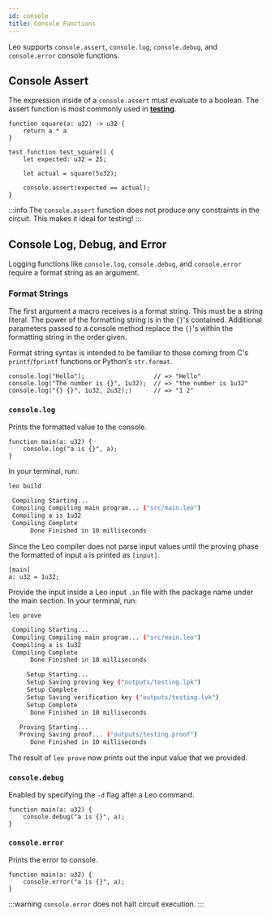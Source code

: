 ```yaml
---
id: console
title: Console Functions
---
```


Leo supports `console.assert`, `console.log`, `console.debug`, and `console.error` console functions.

## Console Assert

The expression inside of a `console.assert` must evaluate to a boolean.
The assert function is most commonly used in [**testing**](12_tests.md).

```leo
function square(a: u32) -> u32 {
    return a * a
}

test function test_square() {
    let expected: u32 = 25;

    let actual = square(5u32);

    console.assert(expected == actual);
}
```

:::info
The `console.assert` function does not produce any constraints in the circuit. This makes it ideal for testing!
:::

## Console Log, Debug, and Error

Logging functions like `console.log`, `console.debug`, and `console.error` require a format string as an argument. 

### Format Strings
The first argument a macro receives is a format string. This must be a string literal. The power of the formatting string is in the `{}`'s contained.
Additional parameters passed to a console method replace the `{}`'s within the formatting string in the order given.

Format string syntax is intended to be familiar to those coming from C's `printf`/`fprintf` functions or Python's `str.format`.

```leo
console.log("Hello");                   // => "Hello"
console.log("The number is {}", 1u32);  // => "the number is 1u32"
console.log("{} {}", 1u32, 2u32);)      // => "1 2"
```


### `console.log`
Prints the formatted value to the console.
```leo title="src/main.leo"
function main(a: u32) {
    console.log("a is {}", a);
}
```
In your terminal, run:
```bash
leo build
```
```bash title="console output:"
 Compiling Starting...
 Compiling Compiling main program... ("src/main.leo")
 Compiling a is 1u32
 Compiling Complete
      Done Finished in 10 milliseconds
```

Since the Leo compiler does not parse input values until the proving phase the formatted of input `a` is printed as `[input]`.

```leo title="inputs/{$NAME}.in
[main]
a: u32 = 1u32;
```

Provide the input inside a Leo input `.in` file with the package name under the main section. In your terminal, run:

```leo
leo prove
```

```bash title="console output:"
 Compiling Starting...
 Compiling Compiling main program... ("src/main.leo")
 Compiling a is 1u32
 Compiling Complete
      Done Finished in 10 milliseconds

     Setup Starting...
     Setup Saving proving key ("outputs/testing.lpk")
     Setup Complete
     Setup Saving verification key ("outputs/testing.lvk")
     Setup Complete
      Done Finished in 10 milliseconds

   Proving Starting...
   Proving Saving proof... ("outputs/testing.proof")
      Done Finished in 10 milliseconds
```

The result of `leo prove` now prints out the input value that we provided. 

### `console.debug`
Enabled by specifying the `-d` flag after a Leo command.
```leo
function main(a: u32) {
    console.debug("a is {}", a);
}
```

### `console.error`
Prints the error to console. 
```leo
function main(a: u32) {
    console.error("a is {}", a);
}
```
:::warning
`console.error` does not halt circuit execution.
:::